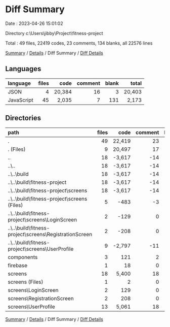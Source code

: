 # Diff Summary

Date : 2023-04-26 15:01:02

Directory c:\\Users\\jibby\\Project\\fitness-project

Total : 49 files,  22419 codes, 23 comments, 134 blanks, all 22576 lines

[Summary](results.md) / [Details](details.md) / Diff Summary / [Diff Details](diff-details.md)

## Languages
| language | files | code | comment | blank | total |
| :--- | ---: | ---: | ---: | ---: | ---: |
| JSON | 4 | 20,384 | 16 | 3 | 20,403 |
| JavaScript | 45 | 2,035 | 7 | 131 | 2,173 |

## Directories
| path | files | code | comment | blank | total |
| :--- | ---: | ---: | ---: | ---: | ---: |
| . | 49 | 22,419 | 23 | 134 | 22,576 |
| . (Files) | 9 | 20,497 | 17 | 23 | 20,537 |
| .. | 18 | -3,617 | -14 | -245 | -3,876 |
| ..\\.. | 18 | -3,617 | -14 | -245 | -3,876 |
| ..\\..\\build | 18 | -3,617 | -14 | -245 | -3,876 |
| ..\\..\\build\\fitness-project | 18 | -3,617 | -14 | -245 | -3,876 |
| ..\\..\\build\\fitness-project\\screens | 18 | -3,617 | -14 | -245 | -3,876 |
| ..\\..\\build\\fitness-project\\screens (Files) | 5 | -483 | -3 | -41 | -527 |
| ..\\..\\build\\fitness-project\\screens\\LoginScreen | 2 | -129 | 0 | -6 | -135 |
| ..\\..\\build\\fitness-project\\screens\\RegistrationScreen | 2 | -208 | 0 | -9 | -217 |
| ..\\..\\build\\fitness-project\\screens\\UserProfile | 9 | -2,797 | -11 | -189 | -2,997 |
| components | 3 | 121 | 2 | 18 | 141 |
| firebase | 1 | 18 | 0 | 4 | 22 |
| screens | 18 | 5,400 | 18 | 334 | 5,752 |
| screens (Files) | 1 | 2 | 0 | 1 | 3 |
| screens\\LoginScreen | 2 | 129 | 0 | 8 | 137 |
| screens\\RegistrationScreen | 2 | 208 | 0 | 10 | 218 |
| screens\\UserProfile | 13 | 5,061 | 18 | 315 | 5,394 |

[Summary](results.md) / [Details](details.md) / Diff Summary / [Diff Details](diff-details.md)